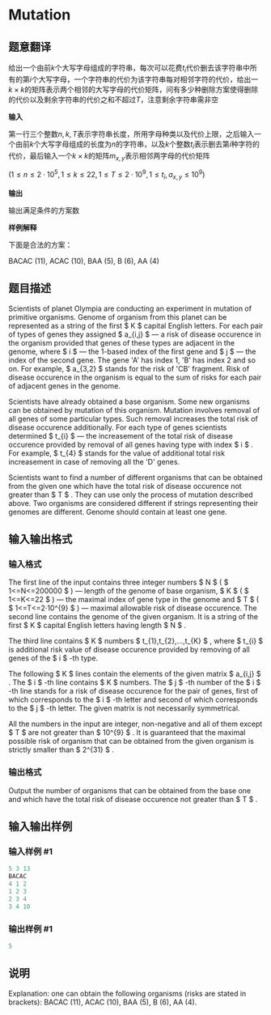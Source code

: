 # Mutation

## 题意翻译

给出一个由前$k$个大写字母组成的字符串，每次可以花费$t_i$代价删去该字符串中所有的第$i$个大写字母，一个字符串的代价为该字符串每对相邻字符的代价，给出一$k×k$的矩阵表示两个相邻的大写字母的代价矩阵，问有多少种删除方案使得删除的代价以及剩余字符串的代价之和不超过$T$，注意剩余字符串需非空

**输入**

第一行三个整数$n,k,T$表示字符串长度，所用字母种类以及代价上限，之后输入一个由前$k$个大写字母组成的长度为$n$的字符串，以及$k$个整数$t_i$表示删去第$i$种字符的代价，最后输入一个$k×k$的矩阵$m_{x,y}$表示相邻两字母的代价矩阵

$(1≤n≤2⋅10^5,1≤k≤22,1≤T≤2⋅10^9,1≤t_i,a_{x,y}≤10^9)$

**输出**

输出满足条件的方案数

**样例解释**

下面是合法的方案：

BACAC (11), ACAC (10), BAA (5), B (6), AA (4)

## 题目描述

Scientists of planet Olympia are conducting an experiment in mutation of primitive organisms. Genome of organism from this planet can be represented as a string of the first $ K $ capital English letters. For each pair of types of genes they assigned $ a_{i,j} $ — a risk of disease occurence in the organism provided that genes of these types are adjacent in the genome, where $ i $ — the 1-based index of the first gene and $ j $ — the index of the second gene. The gene 'A' has index 1, 'B' has index 2 and so on. For example, $ a_{3,2} $ stands for the risk of 'CB' fragment. Risk of disease occurence in the organism is equal to the sum of risks for each pair of adjacent genes in the genome.

Scientists have already obtained a base organism. Some new organisms can be obtained by mutation of this organism. Mutation involves removal of all genes of some particular types. Such removal increases the total risk of disease occurence additionally. For each type of genes scientists determined $ t_{i} $ — the increasement of the total risk of disease occurence provided by removal of all genes having type with index $ i $ . For example, $ t_{4} $ stands for the value of additional total risk increasement in case of removing all the 'D' genes.

Scientists want to find a number of different organisms that can be obtained from the given one which have the total risk of disease occurence not greater than $ T $ . They can use only the process of mutation described above. Two organisms are considered different if strings representing their genomes are different. Genome should contain at least one gene.

## 输入输出格式

### 输入格式

The first line of the input contains three integer numbers $ N $ ( $ 1<=N<=200000 $ ) — length of the genome of base organism, $ K $ ( $ 1<=K<=22 $ ) — the maximal index of gene type in the genome and $ T $ ( $ 1<=T<=2·10^{9} $ ) — maximal allowable risk of disease occurence. The second line contains the genome of the given organism. It is a string of the first $ K $ capital English letters having length $ N $ .

The third line contains $ K $ numbers $ t_{1},t_{2},...,t_{K} $ , where $ t_{i} $ is additional risk value of disease occurence provided by removing of all genes of the $ i $ -th type.

The following $ K $ lines contain the elements of the given matrix $ a_{i,j} $ . The $ i $ -th line contains $ K $ numbers. The $ j $ -th number of the $ i $ -th line stands for a risk of disease occurence for the pair of genes, first of which corresponds to the $ i $ -th letter and second of which corresponds to the $ j $ -th letter. The given matrix is not necessarily symmetrical.

All the numbers in the input are integer, non-negative and all of them except $ T $ are not greater than $ 10^{9} $ . It is guaranteed that the maximal possible risk of organism that can be obtained from the given organism is strictly smaller than $ 2^{31} $ .

### 输出格式

Output the number of organisms that can be obtained from the base one and which have the total risk of disease occurence not greater than $ T $ .

## 输入输出样例

### 输入样例 #1

```cpp
5 3 13
BACAC
4 1 2
1 2 3
2 3 4
3 4 10

```
### 输出样例 #1

```cpp
5

```
## 说明

Explanation: one can obtain the following organisms (risks are stated in brackets): BACAC (11), ACAC (10), BAA (5), B (6), AA (4).

